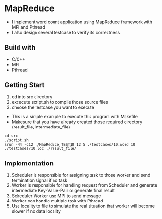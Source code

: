 # MapReduce
- I implement word count application using MapReduce framework with MPI and Pthread
- I also design several testcase to verify its correctness

## Build with
- C/C++
- MPI
- Pthread

## Getting Start
1. cd into src directory
2. excecute script.sh to compile those source files
3. choose the testcase you want to execute

- This is a simple example to execute this program with Makefile
- Makesure that you have already created those required directory (result_file, intermediate_file)

```
cd src
./script.sh
srun -N4 -c12 ./MapReduce TEST10 12 5 ./testcases/10.word 10 ./testcases/10.loc ./result_file/
```

## Implementation
1. Scheduler is responsible for assigning task to those worker and send termination signal if no task
2. Worker is responsible for handling request from Scheduler and generate intermediate Key-Value-Pair or generate final result
3. Scheduler Worker use MPI to send message
4. Worker can handle multiple task with Pthread
5. Use locality to file to simulate the real situation that worker will become slower if no data locality